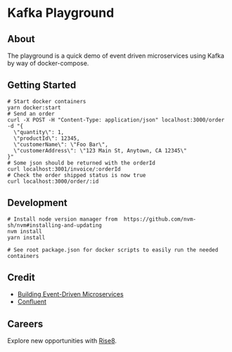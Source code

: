 # Kafka Playground

## About
The playground is a quick demo of event driven microservices using Kafka by way of docker-compose.

## Getting Started
```shell
# Start docker containers
yarn docker:start
# Send an order
curl -X POST -H "Content-Type: application/json" localhost:3000/order -d "{
  \"quantity\": 1,
  \"productId\": 12345,
  \"customerName\": \"Foo Bar\",
  \"customerAddress\": \"123 Main St, Anytown, CA 12345\"
}"
# Some json should be returned with the orderId
curl localhost:3001/invoice/:orderId 
# Check the order shipped status is now true
curl localhost:3000/order/:id 
```

## Development
```shell
# Install node version manager from  https://github.com/nvm-sh/nvm#installing-and-updating
nvm install
yarn install

# See root package.json for docker scripts to easily run the needed containers
```

## Credit
- [Building Event-Driven Microservices](https://learning.oreilly.com/library/view/building-event-driven-microservices/9781492057888/)
- [Confluent](https://www.confluent.io/)

## Careers
Explore new opportunities with [Rise8](https://rise8.us/careers/).
